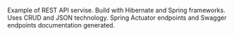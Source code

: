 Example of REST API servise.
Build with Hibernate and Spring frameworks.
Uses CRUD and JSON technology.
Spring Actuator endpoints and Swagger endpoints documentation generated.
